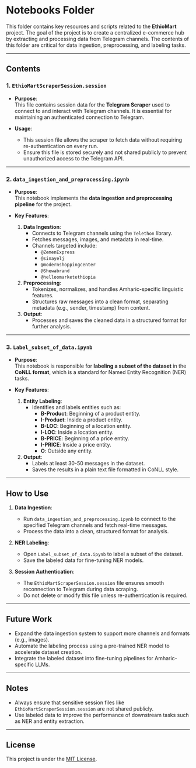 # Notebooks Folder

This folder contains key resources and scripts related to the **EthioMart** project. The goal of the project is to create a centralized e-commerce hub by extracting and processing data from Telegram channels. The contents of this folder are critical for data ingestion, preprocessing, and labeling tasks.

---

## Contents

### 1. `EthioMartScraperSession.session`
- **Purpose**:  
  This file contains session data for the **Telegram Scraper** used to connect to and interact with Telegram channels. It is essential for maintaining an authenticated connection to Telegram.

- **Usage**:  
  - This session file allows the scraper to fetch data without requiring re-authentication on every run.
  - Ensure this file is stored securely and not shared publicly to prevent unauthorized access to the Telegram API.

---

### 2. `data_ingestion_and_preprocessing.ipynb`
- **Purpose**:  
  This notebook implements the **data ingestion and preprocessing pipeline** for the project.

- **Key Features**:
  1. **Data Ingestion**:
     - Connects to Telegram channels using the `Telethon` library.
     - Fetches messages, images, and metadata in real-time.
     - Channels targeted include:
       - `@ZemenExpress`
       - `@sinayelj`
       - `@modernshoppingcenter`
       - `@Shewabrand`
       - `@helloomarketethiopia`
  2. **Preprocessing**:
     - Tokenizes, normalizes, and handles Amharic-specific linguistic features.
     - Structures raw messages into a clean format, separating metadata (e.g., sender, timestamp) from content.
  3. **Output**:
     - Processes and saves the cleaned data in a structured format for further analysis.

---

### 3. `Label_subset_of_data.ipynb`
- **Purpose**:  
  This notebook is responsible for **labeling a subset of the dataset** in the **CoNLL format**, which is a standard for Named Entity Recognition (NER) tasks.

- **Key Features**:
  1. **Entity Labeling**:
     - Identifies and labels entities such as:
       - **B-Product**: Beginning of a product entity.
       - **I-Product**: Inside a product entity.
       - **B-LOC**: Beginning of a location entity.
       - **I-LOC**: Inside a location entity.
       - **B-PRICE**: Beginning of a price entity.
       - **I-PRICE**: Inside a price entity.
       - **O**: Outside any entity.
  2. **Output**:
     - Labels at least 30-50 messages in the dataset.
     - Saves the results in a plain text file formatted in CoNLL style.

---

## How to Use

1. **Data Ingestion**:
   - Run `data_ingestion_and_preprocessing.ipynb` to connect to the specified Telegram channels and fetch real-time messages.
   - Process the data into a clean, structured format for analysis.

2. **NER Labeling**:
   - Open `Label_subset_of_data.ipynb` to label a subset of the dataset.
   - Save the labeled data for fine-tuning NER models.

3. **Session Authentication**:
   - The `EthioMartScraperSession.session` file ensures smooth reconnection to Telegram during data scraping.
   - Do not delete or modify this file unless re-authentication is required.

---

## Future Work
- Expand the data ingestion system to support more channels and formats (e.g., images).
- Automate the labeling process using a pre-trained NER model to accelerate dataset creation.
- Integrate the labeled dataset into fine-tuning pipelines for Amharic-specific LLMs.

---

## Notes
- Always ensure that sensitive session files like `EthioMartScraperSession.session` are not shared publicly.
- Use labeled data to improve the performance of downstream tasks such as NER and entity extraction.

---

## License
This project is under the [MIT License](../LICENSE).

